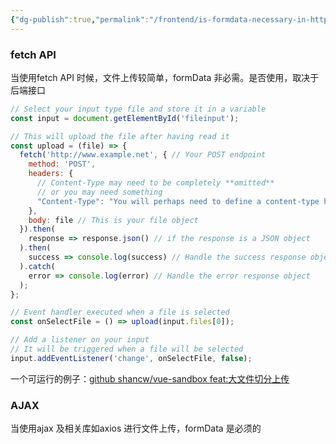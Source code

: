 ```yaml
---
{"dg-publish":true,"permalink":"/frontend/is-formdata-necessary-in-http-file-upload/","created":"2024-01-17T15:31:22.444+08:00","updated":"2024-01-17T15:44:43.120+08:00"}
---
```


### fetch API
当使用fetch API 时候，文件上传较简单，formData 非必需。是否使用，取决于后端接口
```javascript
// Select your input type file and store it in a variable
const input = document.getElementById('fileinput');

// This will upload the file after having read it
const upload = (file) => {
  fetch('http://www.example.net', { // Your POST endpoint
    method: 'POST',
    headers: {
      // Content-Type may need to be completely **omitted**
      // or you may need something
      "Content-Type": "You will perhaps need to define a content-type here"
    },
    body: file // This is your file object
  }).then(
    response => response.json() // if the response is a JSON object
  ).then(
    success => console.log(success) // Handle the success response object
  ).catch(
    error => console.log(error) // Handle the error response object
  );
};

// Event handler executed when a file is selected
const onSelectFile = () => upload(input.files[0]);

// Add a listener on your input
// It will be triggered when a file will be selected
input.addEventListener('change', onSelectFile, false);
```
一个可运行的例子：[github shancw/vue-sandbox feat:大文件切分上传](https://github.com/shancwovo/vue-sandbox/commit/9e976da3910f2a0c68e45cbcb57c5302c29e021d)

### AJAX
当使用ajax 及相关库如axios 进行文件上传，formData 是必须的